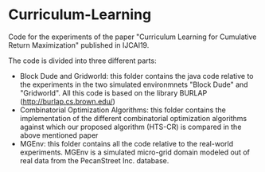 # Curriculum-Learning
Code for the experiments of the paper "Curriculum Learning for Cumulative Return Maximization" published in IJCAI19.

The code is divided into three different parts:
- Block Dude and Gridworld: this folder contains the java code relative to the experiments in the two simulated environmnets "Block Dude" and "Gridworld". All this code is based on the library BURLAP (http://burlap.cs.brown.edu/)
- Combinatorial Optimization Algorithms: this folder contains the implementation of the different combinatorial optimization algorithms against which our proposed algorithm (HTS-CR) is compared in the above mentioned paper
- MGEnv: this folder contains all the code relative to the real-world experiments. MGEnv is a simulated micro-grid domain modeled out of real data from the PecanStreet Inc. database.
